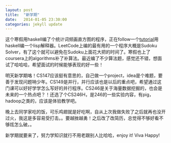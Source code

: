 ```yaml
---
layout: post
title:  "新学期"
date:   2014-01-05 23:30:00
categories: jekyll update
---
```


这个寒假用haskell编了个统计词频画直方图的程序，正在follow一个[tutorial](http://en.wikibooks.org/wiki/Write_Yourself_a_Scheme_in_48_Hours)用haskell编一个lisp解释器。LeetCode上编的最有用的一个程序大概是Sudoku Solver，有了这个就可以避免在Sudoku上面花大把的时间了。寒假也上了coursera上的algorithms补了补算法。最近编了不少算法题，感觉还不错，想面试了哈哈哈，希望面试的时候能够表现的好一些！

明天新学期咯！CS147应该挺有意思的，自己做一个project，idea是个难题，要善于发现问题呐少年。CS149是并行，并行应该也是以后的重点吧，希望通过这门课可以好好学学怎么写好的并行程序。CS246是关于海量数据挖掘的，也会是未来的一个热点吧？！还选了个CS246H，是246的一些实验内容，有pig，hadoop之类的，应该是体验教学吧。

晚上去同学家吃的饭，可乐鸡翅就是好吃啊，自从上次我做失败了之后就再也没开过火，我这是多容易受打击。。要越挫越勇！之后改了改简历，总觉得不够好看不够炫怎么破。。

新学期就要来了，努力学知识就行不用老跟别人比哈哈，enjoy it! Viva Happy!
